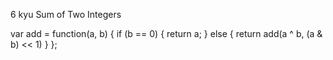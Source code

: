 6 kyu
Sum of Two Integers

var add = function(a, b) {
    if (b == 0) {
        return a;
    } else {
        return add(a ^ b, (a & b) << 1)
    }
};
